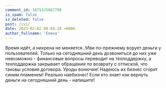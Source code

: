 ```yaml
---
comment_id: 1675325067790
is_spam: false
is_deleted: false
post: /ivi/
date: 2023-02-02 08:04:28 +0000
author_fullname: 'Елена'
---
```


Время идёт, а нихрена не меняется..!Иви по-прежнему ворует деньги у пользователей. Только на сегодняшний день дозвониться до них уже невозможно - финансовые вопросы переводит на техподдержку, а техподдержка закрывает обращения по возврату с отпиской, что таковы условия договора. Уроды вонючие! Надеюсь их бизнес сгорит синим пламенем! Реально наебизнес!
Если кто знает как вернуть деньги на сегодняшний день - напишите!
